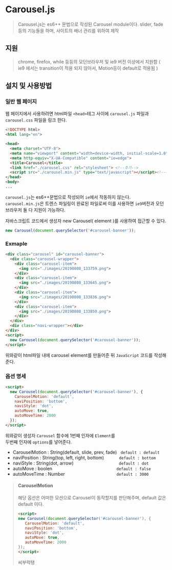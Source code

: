 # Carousel.js

> Carousel.js는 es6++ 문법으로 작성된 Carousel module이다. 
> slider, fade등의 기능들을 하며, 사이트의 배너 관리를 위하여 제작

## 지원
> chrome, firefox, while 등등의 모던브라우저 및 ie9 버전 이상에서 지원함
> ( ie9 에서는 transition이 적용 되지 않아서, Motion등이 default로 적용됨 )

## 설치 및 사용방법

### 일반 웹 페이지

웹 페이지에서 사용하려면 html파일 `<head>`테그 사이에 `carousel.js` 파일과 `carousel.css` 파일을 링크 한다.

```html
<!DOCTYPE html>
<html lang="en">

<head>
  <meta charset="UTF-8">
  <meta name="viewport" content="width=device-width, initial-scale=1.0">
  <meta http-equiv="X-UA-Compatible" content="ie=edge">
  <title>Carousel</title>
  <link href="./carousel.css" rel="stylesheet"> <!--추가-->
  <script src="./carousel.min.js" type="text/javascript"></script><!--추가-->
</head>
<body>
...

```
`carousel.js`는 es6++문법으로 작성되어 `ie`에서 작동하지 않는다.<br>
`carousel.min.js`은 트렌스 파일링이 완료된 파일로써 이를 사용하면 `ie9`버전과 모던브라우저 둘 다 지원이 가능하다.<br>


자바스크립트 코드에서 생성자 new Carousel( element )를 사용하여 접근할 수 있다.
```js
new Carousel(document.querySelector('#carousel-banner'));
```

### Exmaple

```html
<div class="carousel" id="carousel-banner">
  <div class="carousel-wrapper">
    <div class="carousel-item">
      <img src="./images/20190808_133759.png">
    </div>
    <div class="carousel-item">
      <img src="./images/20190808_133645.png">
    </div>
    <div class="carousel-item">
      <img src="./images/20190808_133836.png">
    </div>
    <div class="carousel-item">
      <img src="./images/20190808_133850.png">
    </div>
  </div>
  <div class="navi-wrapper"></div>
</div>
<script>
  new Carousel(document.querySelector('#carousel-banner'));
</script>

```
위와같이 html파일 내에 carousel element를 만들어준 뒤 `JavaScript` 코드를 작성해준다.


### 옵션 명세
```html
<script>
  new Carousel(document.querySelector('#carousel-banner'), {
    CarouselMotion: 'default',
    naviPosition: 'bottom',
    naviStyle: 'dot',
    autoMove: true,
    autoMoveTime: 2000
  });
</script>
```
위와같이 생성자 `Carousel` 함수에 1번째 인자에 `Element`를<br>
두번째 인자에 `options`를 넣어준다.

- CarouselMotion   : String(default, slide, prev, fade) &nbsp;&nbsp;`default : default`
- naviPosition     : String(top, left, right, bottom) &nbsp;&nbsp;&nbsp;&nbsp;&nbsp;&nbsp;&nbsp;&nbsp;&nbsp;&nbsp;&nbsp;`default : bottom`
- naviStyle        : String(dot, arrow) &nbsp;&nbsp;&nbsp;&nbsp;&nbsp;&nbsp;&nbsp;&nbsp;&nbsp;&nbsp;&nbsp;&nbsp;&nbsp;&nbsp;&nbsp;&nbsp;&nbsp;&nbsp;&nbsp;&nbsp;&nbsp;&nbsp;&nbsp;&nbsp;&nbsp;&nbsp;&nbsp;&nbsp;&nbsp;&nbsp;&nbsp;&nbsp;&nbsp;&nbsp;&nbsp;`default : dot`
- autoMove         : boolen &nbsp;&nbsp;&nbsp;&nbsp;&nbsp;&nbsp;&nbsp;&nbsp;&nbsp;&nbsp;&nbsp;&nbsp;&nbsp;&nbsp;&nbsp;&nbsp;&nbsp;&nbsp;&nbsp;&nbsp;&nbsp;&nbsp;&nbsp;&nbsp;&nbsp;&nbsp;&nbsp;&nbsp;&nbsp;&nbsp;&nbsp;&nbsp;&nbsp;&nbsp;&nbsp;&nbsp;&nbsp;&nbsp;&nbsp;&nbsp;&nbsp;&nbsp;&nbsp;&nbsp;&nbsp;&nbsp;&nbsp;&nbsp;&nbsp;&nbsp;`default : false`
- autoMoveTime     : Number &nbsp;&nbsp;&nbsp;&nbsp;&nbsp;&nbsp;&nbsp;&nbsp;&nbsp;&nbsp;&nbsp;&nbsp;&nbsp;&nbsp;&nbsp;&nbsp;&nbsp;&nbsp;&nbsp;&nbsp;&nbsp;&nbsp;&nbsp;&nbsp;&nbsp;&nbsp;&nbsp;&nbsp;&nbsp;&nbsp;&nbsp;&nbsp;&nbsp;&nbsp;&nbsp;&nbsp;&nbsp;&nbsp;&nbsp;&nbsp;`default : 3000`



>#### CarouselMotion
>해당 옵션은 어떠한 모션으로 Carousel이 동작할지를 판단해주며, default 값은 default 이다.
>```html
><script>
> new Carousel(document.querySelector('#carousel-banner'), {
>    CarouselMotion: 'default',
>    naviPosition: 'bottom',
>    naviStyle: 'dot',
>    autoMove: true,
>    autoMoveTime: 2000
> });
></script>
>``` 
>씨부럭탱